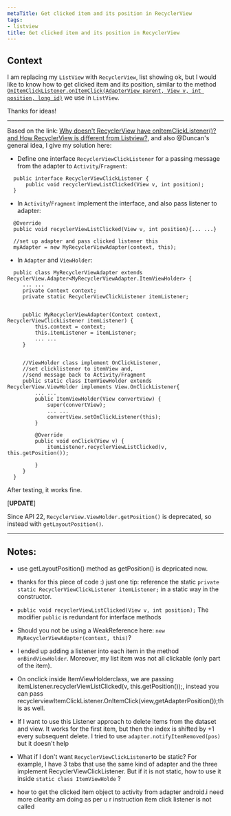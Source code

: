 ```yaml
---
metaTitle: Get clicked item and its position in RecyclerView
tags:
- listview
title: Get clicked item and its position in RecyclerView
---
```


## Context

I am replacing my `ListView` with `RecyclerView`, list showing ok, but I would like to know how to get clicked item and its position, similar to the method [`OnItemClickListener.onItemClick(AdapterView parent, View v, int position, long id)`](http://developer.android.com/reference/android/widget/AdapterView.OnItemClickListener.html) we use in `ListView`.


Thanks for ideas!



---

Based on the link: [Why doesn't RecyclerView have onItemClickListener()? and How RecyclerView is different from Listview?](https://stackoverflow.com/questions/24885223/why-doesnt-recyclerview-have-onitemclicklistener-and-how-recyclerview-is-dif), and also @Duncan's general idea, I give my solution here:


* Define one interface `RecyclerViewClickListener` for a passing message from the adapter to `Activity`/`Fragment`:



```
  public interface RecyclerViewClickListener {
      public void recyclerViewListClicked(View v, int position);
  }

```
* In `Activity`/`Fragment` implement the interface, and also pass listener to adapter:



```
  @Override
  public void recyclerViewListClicked(View v, int position){... ...}

  //set up adapter and pass clicked listener this
  myAdapter = new MyRecyclerViewAdapter(context, this);

```
* In `Adapter` and `ViewHolder`:



```
  public class MyRecyclerViewAdapter extends RecyclerView.Adapter<MyRecyclerViewAdapter.ItemViewHolder> {
     ... ... 
     private Context context;
     private static RecyclerViewClickListener itemListener;


     public MyRecyclerViewAdapter(Context context, RecyclerViewClickListener itemListener) {
         this.context = context;
         this.itemListener = itemListener;
         ... ...
     }


     //ViewHolder class implement OnClickListener, 
     //set clicklistener to itemView and, 
     //send message back to Activity/Fragment 
     public static class ItemViewHolder extends RecyclerView.ViewHolder implements View.OnClickListener{
         ... ...
         public ItemViewHolder(View convertView) {
             super(convertView);
             ... ...
             convertView.setOnClickListener(this);
         }

         @Override
         public void onClick(View v) {
             itemListener.recyclerViewListClicked(v, this.getPosition());     

         }
     }
  }

```


After testing, it works fine.


[**UPDATE**]


Since API 22, `RecyclerView.ViewHolder.getPosition()` is deprecated, so instead with `getLayoutPosition()`.



---

## Notes:

- use getLayoutPosition() method as getPosition() is depricated now.


- thanks for this piece of code :)
just one tip: reference the static `private static RecyclerViewClickListener itemListener;` in a static way in the constructor.


- `public void recyclerViewListClicked(View v, int position);` The modifier `public` is redundant for interface methods


- Should you not be using a WeakReference here: `new MyRecyclerViewAdapter(context, this)`?


- I ended up adding a listener into each item in the method `onBindViewHolder`. Moreover, my list item was not all clickable (only part of the item).


- On onclick inside ItemViewHolderclass, we are passing itemListener.recyclerViewListClicked(v, this.getPosition());, instead you can pass recyclerviewItemClickListener.OnItemClick(view,getAdapterPosition());this as well.


- If I want to use this Listener approach to delete items from the dataset and view. It works for the first item, but then the index is shifted by +1 every subsequent delete. I tried to use `adapter.notifyItemRemoved(pos)` but it doesn't help


- What if I don't want `RecyclerViewClickListener`to be static? For example, I have 3 tabs that use the same kind of adapter and the three implement RecyclerViewClickListener. But if it is not static, how to use it inside `static class ItemViewHolde` ?


- how to get the clicked item object to activity from adapter android.i need more clearity am doing as per u r instruction item click listener is not called


